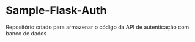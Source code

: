 # Sample-Flask-Auth

Repositório criado para armazenar o código da API de autenticação com banco de dados